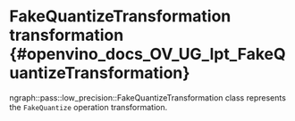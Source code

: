 # FakeQuantizeTransformation transformation {#openvino_docs_OV_UG_lpt_FakeQuantizeTransformation}

ngraph::pass::low_precision::FakeQuantizeTransformation class represents the `FakeQuantize` operation transformation.
